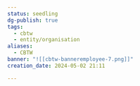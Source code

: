 ```yaml
---
status: seedling
dg-publish: true
tags:
  - cbtw
  - entity/organisation
aliases:
  - CBTW
banner: "![[cbtw-banneremployee-7.png]]"
creation_date: 2024-05-02 21:11

---
```


